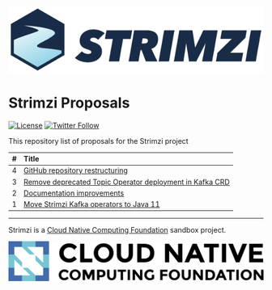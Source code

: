 [![Strimzi](./logo/strimzi.png)](https://strimzi.io/)

# Strimzi Proposals

[![License](https://img.shields.io/badge/license-Apache--2.0-blue.svg)](http://www.apache.org/licenses/LICENSE-2.0)
[![Twitter Follow](https://img.shields.io/twitter/follow/strimziio.svg?style=social&label=Follow&style=for-the-badge)](https://twitter.com/strimziio)

This repository list of proposals for the Strimzi project

|  #  | Title                                                                 |
| :-: |:----------------------------------------------------------------------|
|  4  | [GitHub repository restructuring](./4-github-repository-restructuring.md) |
|  3  | [Remove deprecated Topic Operator deployment in Kafka CRD](./3-remove-deprecated-topic-operator-from-kafka-crd.md) |
|  2  | [Documentation improvements](./2-documentation-improvements.md) |
|  1  | [Move Strimzi Kafka operators to Java 11](./1-move-strimzi-kafka-operators-to-java-11.md) |

---

Strimzi is a <a href="http://cncf.io">Cloud Native Computing Foundation</a> sandbox project.

![CNCF ><](./logo/cncf-color.png)
